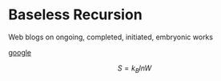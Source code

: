 # Baseless Recursion
Web blogs on ongoing, completed, initiated, embryonic works


[google](www.google.com)

$$ S=k_BlnW $$
